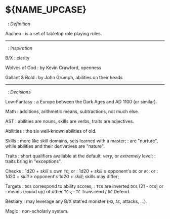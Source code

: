 
<!-- .book-title -->
# ${NAME_UPCASE}


&nbsp;
: _Definition_

Aachen
: is a set of tabletop role playing rules.

<hr/>

&nbsp;
: _Inspiration_

B/X
: clarity

Wolves of God
: by Kevin Crawford, openness

Gallant & Bold
: by John Grümph, abilities on their heads

<hr/>

&nbsp;
: _Decisions_

Low-Fantasy
: a Europe between the Dark Ages and AD 1100 (or similar).

Math
: additions, arithmetic means, subtractions, not much else.

AST
: abilities are nouns, skills are verbs, traits are adjectives.

Abilities
: the six well-known abilities of old.

Skills
: more like skill domains, sets learned with a master;
: are "nurture", while abilities and their derivatives are "nature".

Traits
: short qualifiers available at the default, _very_, or _extremely_ level;
: traits bring in "exceptions".

Checks
: 1d20 + _skill_ ≥ own `TC`; or
: 1d20 + _skill_ ≥ opponent's `DC` or `AC`; or
: 1d20 + _skill_ ≥ opponent's 1d20 + _skill_; skills may differ;

Targets
: `DC`s correspond to ability scores;
: `TC`s are inverted `DC`s (21 - `DC`s) or
: means (round up) of other `TC`s;
: `TC` Transcend / `DC` Defend.

Bestiary
: may leverage any B/X stat'ed monster (`HD`, `AC`, attacks, ...).

Magic
: non-scholarly system.

